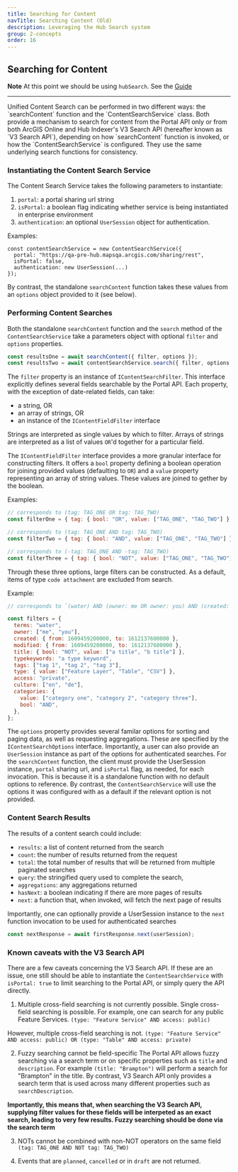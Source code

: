 ```yaml
---
title: Searching for Content
navTitle: Searching Content (Old)
description: Leveraging the Hub Search system
group: 2-concepts
order: 16
---
```


## Searching for Content

**Note** At this point we should be using `hubSearch`. See the [Guide](../hub-search/)

<hr>
Unified Content Search can be performed in two different ways: the `searchContent` function and the `ContentSearchService` class. Both provide a mechanism to search for content from the Portal API only or from both ArcGIS Online and Hub Indexer's V3 Search API (hereafter known as `V3 Search API`), depending on how `searchContent` function is invoked, or how the `ContentSearchService` is configured. They use the same underlying search functions for consistency.

### Instantiating the Content Search Service

The Content Search Service takes the following parameters to instantiate:

1. `portal`: a portal sharing url string
2. `isPortal`: a boolean flag indicating whether service is being instantiated in enterprise environment
3. `authentication`: an optional `UserSession` object for authentication.

Examples:

```
const contentSearchService = new ContentSearchService({
  portal: "https://qa-pre-hub.mapsqa.arcgis.com/sharing/rest",
  isPortal: false,
  authentication: new UserSession(...)
});
```

By contrast, the standalone `searchContent` function takes these values from an `options` object provided to it (see below).

### Performing Content Searches

Both the standalone `searchContent` function and the `search` method of the `ContentSearchService` take a parameters object with optional `filter` and `options` properties.

```js
const resultsOne = await searchContent({ filter, options });
const resultsTwo = await contentSearchService.search({ filter, options });
```

The `filter` property is an instance of `IContentSearchFilter`. This interface explicitly defines several fields searchable by the Portal API. Each property, with the exception of date-related fields, can take:

- a string, OR
- an array of strings, OR
- an instance of the `IContentFieldFilter` interface

Strings are interpreted as single values by which to filter. Arrays of strings are interpreted as a list of values `OR`'d together for a particular field.

The `IContentFieldFilter` interface provides a more granular interface for constructing filters. It offers a `bool` property defining a boolean operation for joining provided values (defaulting to `OR`) and a `value` property representing an array of string values. These values are joined to gether by the boolean.

Examples:

```js
// corresponds to (tag: TAG_ONE OR tag: TAG_TWO)
const filterOne = { tag: { bool: "OR", value: ["TAG_ONE", "TAG_TWO"] } };

// corresponds to (tag: TAG_ONE AND tag: TAG_TWO)
const filterTwo = { tag: { bool: "AND", value: ["TAG_ONE", "TAG_TWO"] } };

// corresponds to (-tag: TAG_ONE AND -tag: TAG_TWO)
const filterThree = { tag: { bool: "NOT", value: ["TAG_ONE", "TAG_TWO"] } };
```

Through these three options, large filters can be constructed. As a default, items of type `code attachment` are excluded from search.

Example:

```js
// corresponds to `(water) AND (owner: me OR owner: you) AND (created: [1609459200000 TO 1612137600000]) AND (modified: [1609459200000 TO 1612137600000]) AND (-title: "a title" AND -title: "b title") AND (typekeywords: "a type keyword") AND (tags: "tag 1" OR tags: "tag 2" OR tags: "tag 3") AND (type: "Feature Layer" OR type: "Table" OR type: "CSV") AND (access: private) AND (culture: en OR culture: de) AND (categories: "category one" AND categories: "category 2" AND categories: "category three") AND (-type: "code attachment")`

const filters = {
  terms: "water",
  owner: ["me", "you"],
  created: { from: 1609459200000, to: 1612137600000 },
  modified: { from: 1609459200000, to: 1612137600000 },
  title: { bool: "NOT", value: ["a title", "b title"] },
  typekeywords: "a type keyword",
  tags: ["tag 1", "tag 2", "tag 3"],
  type: { value: ["Feature Layer", "Table", "CSV"] },
  access: "private",
  culture: ["en", "de"],
  categories: {
    value: ["category one", "category 2", "category three"],
    bool: "AND",
  },
};
```

The `options` property provides several familar options for sorting and paging data, as well as requesting aggregations. These are specified by the `IContentSearchOptions` interface. Importantly, a user can also provide an `UserSession` instance as part of the options for authenticated searches. For the `searchContent` function, the client must provide the UserSession instance, `portal` sharing url, and `isPortal` flag, as needed, for each invocation. This is because it is a standalone function with no default options to reference. By contrast, the `ContentSearchService` will use the options it was configured with as a default if the relevant option is not provided.

### Content Search Results

The results of a content search could include:

- `results`: a list of content returned from the search
- `count`: the number of results returned from the request
- `total`: the total number of results that will be returned from multiple paginated searches
- `query`: the stringified query used to complete the search,
- `aggregations`: any aggregations returned
- `hasNext`: a boolean indicating if there are more pages of results
- `next`: a function that, when invoked, will fetch the next page of results

Importantly, one can optionally provide a UserSession instance to the `next` function invocation to be used for authenticated searches

```js
const nextResponse = await firstResponse.next(userSession);
```

### Known caveats with the V3 Search API

There are a few caveats concerning the V3 Search API. If these are an issue, one still should be able to instantiate the `ContentSearchService` with `isPortal: true` to limit searching to the Portal API, or simply query the API directly.

1. Multiple cross-field searching is not currently possible.
   Single cross-field searching is possible. For example, one can search for any public Feature Services.
   `(type: "Feature Service" AND access: public)`

However, multiple cross-field searching is not.
`(type: "Feature Service" AND access: public) OR (type: "Table" AND access: private)`

2. Fuzzy searching cannot be field-specific
   The Portal API allows fuzzy searching via a search term or on specific properties such as `title` and `description`. For example `(title: "Brampton")` will perform a search for "Brampton" in the title. By contrast, V3 Search API only provides a search term that is used across many different properties such as `searchDescription`.

**Importantly, this means that, when searching the V3 Search API, supplying filter values for these fields will be interpeted as an exact search, leading to very few results. Fuzzy searching should be done via the search term**

3. NOTs cannot be combined with non-NOT operators on the same field
   `(tag: TAG_ONE AND NOT tag: TAG_TWO)`

4. Events that are `planned`, `cancelled` or in `draft` are not returned.
